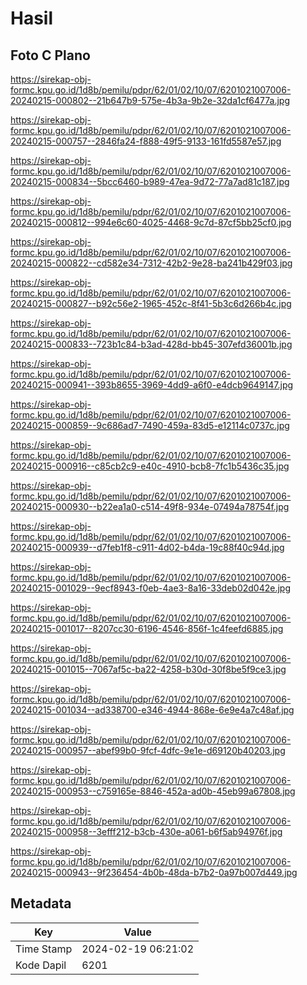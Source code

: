 # Hasil

## Foto C Plano

https://sirekap-obj-formc.kpu.go.id/1d8b/pemilu/pdpr/62/01/02/10/07/6201021007006-20240215-000802--21b647b9-575e-4b3a-9b2e-32da1cf6477a.jpg

https://sirekap-obj-formc.kpu.go.id/1d8b/pemilu/pdpr/62/01/02/10/07/6201021007006-20240215-000757--2846fa24-f888-49f5-9133-161fd5587e57.jpg

https://sirekap-obj-formc.kpu.go.id/1d8b/pemilu/pdpr/62/01/02/10/07/6201021007006-20240215-000834--5bcc6460-b989-47ea-9d72-77a7ad81c187.jpg

https://sirekap-obj-formc.kpu.go.id/1d8b/pemilu/pdpr/62/01/02/10/07/6201021007006-20240215-000812--994e6c60-4025-4468-9c7d-87cf5bb25cf0.jpg

https://sirekap-obj-formc.kpu.go.id/1d8b/pemilu/pdpr/62/01/02/10/07/6201021007006-20240215-000822--cd582e34-7312-42b2-9e28-ba241b429f03.jpg

https://sirekap-obj-formc.kpu.go.id/1d8b/pemilu/pdpr/62/01/02/10/07/6201021007006-20240215-000827--b92c56e2-1965-452c-8f41-5b3c6d266b4c.jpg

https://sirekap-obj-formc.kpu.go.id/1d8b/pemilu/pdpr/62/01/02/10/07/6201021007006-20240215-000833--723b1c84-b3ad-428d-bb45-307efd36001b.jpg

https://sirekap-obj-formc.kpu.go.id/1d8b/pemilu/pdpr/62/01/02/10/07/6201021007006-20240215-000941--393b8655-3969-4dd9-a6f0-e4dcb9649147.jpg

https://sirekap-obj-formc.kpu.go.id/1d8b/pemilu/pdpr/62/01/02/10/07/6201021007006-20240215-000859--9c686ad7-7490-459a-83d5-e12114c0737c.jpg

https://sirekap-obj-formc.kpu.go.id/1d8b/pemilu/pdpr/62/01/02/10/07/6201021007006-20240215-000916--c85cb2c9-e40c-4910-bcb8-7fc1b5436c35.jpg

https://sirekap-obj-formc.kpu.go.id/1d8b/pemilu/pdpr/62/01/02/10/07/6201021007006-20240215-000930--b22ea1a0-c514-49f8-934e-07494a78754f.jpg

https://sirekap-obj-formc.kpu.go.id/1d8b/pemilu/pdpr/62/01/02/10/07/6201021007006-20240215-000939--d7feb1f8-c911-4d02-b4da-19c88f40c94d.jpg

https://sirekap-obj-formc.kpu.go.id/1d8b/pemilu/pdpr/62/01/02/10/07/6201021007006-20240215-001029--9ecf8943-f0eb-4ae3-8a16-33deb02d042e.jpg

https://sirekap-obj-formc.kpu.go.id/1d8b/pemilu/pdpr/62/01/02/10/07/6201021007006-20240215-001017--8207cc30-6196-4546-856f-1c4feefd6885.jpg

https://sirekap-obj-formc.kpu.go.id/1d8b/pemilu/pdpr/62/01/02/10/07/6201021007006-20240215-001015--7067af5c-ba22-4258-b30d-30f8be5f9ce3.jpg

https://sirekap-obj-formc.kpu.go.id/1d8b/pemilu/pdpr/62/01/02/10/07/6201021007006-20240215-001034--ad338700-e346-4944-868e-6e9e4a7c48af.jpg

https://sirekap-obj-formc.kpu.go.id/1d8b/pemilu/pdpr/62/01/02/10/07/6201021007006-20240215-000957--abef99b0-9fcf-4dfc-9e1e-d69120b40203.jpg

https://sirekap-obj-formc.kpu.go.id/1d8b/pemilu/pdpr/62/01/02/10/07/6201021007006-20240215-000953--c759165e-8846-452a-ad0b-45eb99a67808.jpg

https://sirekap-obj-formc.kpu.go.id/1d8b/pemilu/pdpr/62/01/02/10/07/6201021007006-20240215-000958--3efff212-b3cb-430e-a061-b6f5ab94976f.jpg

https://sirekap-obj-formc.kpu.go.id/1d8b/pemilu/pdpr/62/01/02/10/07/6201021007006-20240215-000943--9f236454-4b0b-48da-b7b2-0a97b007d449.jpg


## Metadata

| Key        | Value               |
| ---------- | ------------------- |
| Time Stamp | 2024-02-19 06:21:02 |
| Kode Dapil | 6201                |




